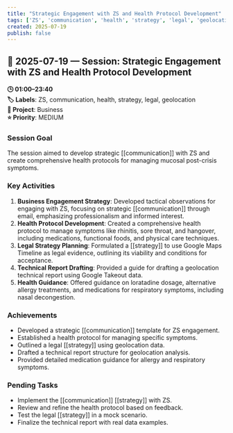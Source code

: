 ```yaml
---
title: "Strategic Engagement with ZS and Health Protocol Development"
tags: ['ZS', 'communication', 'health', 'strategy', 'legal', 'geolocation']
created: 2025-07-19
publish: false
---
```


## 📅 2025-07-19 — Session: Strategic Engagement with ZS and Health Protocol Development

**🕒 01:00–23:40**  
**🏷️ Labels**: ZS, communication, health, strategy, legal, geolocation  
**📂 Project**: Business  
**⭐ Priority**: MEDIUM  


### Session Goal
The session aimed to develop strategic [[communication]] with ZS and create comprehensive health protocols for managing mucosal post-crisis symptoms.

### Key Activities
1. **Business Engagement Strategy**: Developed tactical observations for engaging with ZS, focusing on strategic [[communication]] through email, emphasizing professionalism and informed interest.
2. **Health Protocol Development**: Created a comprehensive health protocol to manage symptoms like rhinitis, sore throat, and hangover, including medications, functional foods, and physical care techniques.
3. **Legal Strategy Planning**: Formulated a [[strategy]] to use Google Maps Timeline as legal evidence, outlining its viability and conditions for acceptance.
4. **Technical Report Drafting**: Provided a guide for drafting a geolocation technical report using Google Takeout data.
5. **Health Guidance**: Offered guidance on loratadine dosage, alternative allergy treatments, and medications for respiratory symptoms, including nasal decongestion.

### Achievements
- Developed a strategic [[communication]] template for ZS engagement.
- Established a health protocol for managing specific symptoms.
- Outlined a legal [[strategy]] using geolocation data.
- Drafted a technical report structure for geolocation analysis.
- Provided detailed medication guidance for allergy and respiratory symptoms.

### Pending Tasks
- Implement the [[communication]] [[strategy]] with ZS.
- Review and refine the health protocol based on feedback.
- Test the legal [[strategy]] in a mock scenario.
- Finalize the technical report with real data examples.
